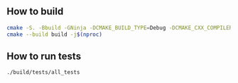 

## How to build

```bash
cmake -S. -Bbuild -GNinja -DCMAKE_BUILD_TYPE=Debug -DCMAKE_CXX_COMPILER=clang++ -DCMAKE_EXPORT_COMPILE_COMMANDS=ON
cmake --build build -j$(nproc)
```

## How to run tests

```
./build/tests/all_tests
```
